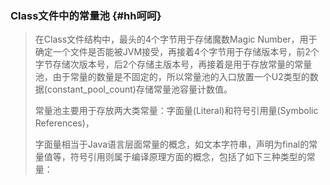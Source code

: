### Class文件中的常量池 {#hh呵呵}

> 在Class文件结构中，最头的4个字节用于存储魔数Magic Number，用于确定一个文件是否能被JVM接受，再接着4个字节用于存储版本号，前2个字节存储次版本号，后2个存储主版本号，再接着是用于存放常量的常量池，由于常量的数量是不固定的，所以常量池的入口放置一个U2类型的数据\(constant\_pool\_count\)存储常量池容量计数值。
>
> 常量池主要用于存放两大类常量：字面量\(Literal\)和符号引用量\(Symbolic References\)，
>
> 字面量相当于Java语言层面常量的概念，如文本字符串，声明为final的常量值等，符号引用则属于编译原理方面的概念，包括了如下三种类型的常量：



